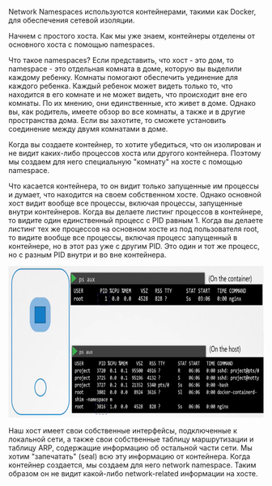 Network Namespaces используются контейнерами, такими как Docker, для обеспечения сетевой изоляции.

Начнем с простого хоста. Как мы уже знаем, контейнеры отделены от основного хоста с помощью namespaces.

Что такое namespaces? Если представить, что хост - это дом, то namespace - это отдельная комната в доме, которую вы выделили каждому ребенку. Комнаты помогают обеспечить уединение для каждого ребенка. Каждый ребенок может видеть только то, что находится в его комнате и не может видеть, что происходит вне его комнаты. По их мнению, они единственные, кто живет в доме. Однако вы, как родитель, имеете обзор во все комнаты, а также и в другие пространства дома. Если вы захотите, то сможете установить соединение между двумя комнатами в доме.

Когда вы создаете контейнер, то хотите убедиться, что он изолирован и не видит каких-либо процессов хоста или другого контейнера. Поэтому мы создаем для него специальную "комнату" на хосте с помощью namespace.

Что касается контейнера, то он видит только запущенные им процессы и думает, что находится на своем собственном хосте. Однако основной хост видит вообще все процессы, включая процессы, запущенные внутри контейнеров. Когда вы делаете листинг процессов в контейнере, то видите один единственный процесс с PID равным 1. Когда вы делаете листинг тех же процессов на основном хосте из под пользователя root, то видите вообще все процессы, включая процесс запущенный в контейнере, но в этот раз уже с другим PID. Это один и тот же процесс, но с разным PID внутри и во вне контейнера.

<img src="image.png" width="800" height="300"><br>

Наш хост имеет свои собственные интерфейсы, подключенные к локальной сети, а также свои собственные таблицу маршрутизации и таблицу ARP, содержащие информацию об остальной части сети. Мы хотим "запечатать" (seal) всю эту информацию от контейнера. Когда контейнер создается, мы создаем для него network namespace. Таким образом он не видит какой-либо network-related информации на хосте.
